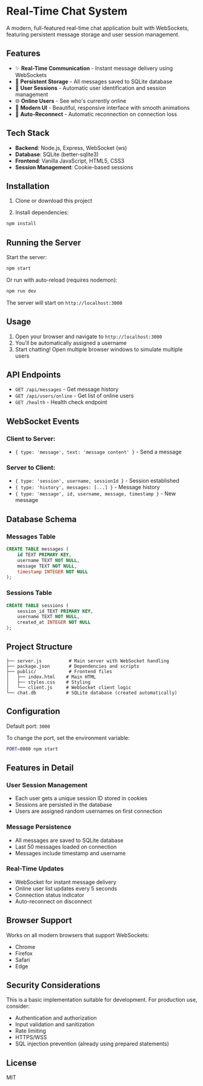 # Real-Time Chat System

A modern, full-featured real-time chat application built with WebSockets, featuring persistent message storage and user session management.

## Features

- ✨ **Real-Time Communication** - Instant message delivery using WebSockets
- 💾 **Persistent Storage** - All messages saved to SQLite database
- 👥 **User Sessions** - Automatic user identification and session management
- 🌐 **Online Users** - See who's currently online
- 📱 **Modern UI** - Beautiful, responsive interface with smooth animations
- 🔄 **Auto-Reconnect** - Automatic reconnection on connection loss

## Tech Stack

- **Backend**: Node.js, Express, WebSocket (ws)
- **Database**: SQLite (better-sqlite3)
- **Frontend**: Vanilla JavaScript, HTML5, CSS3
- **Session Management**: Cookie-based sessions

## Installation

1. Clone or download this project

2. Install dependencies:
```bash
npm install
```

## Running the Server

Start the server:
```bash
npm start
```

Or run with auto-reload (requires nodemon):
```bash
npm run dev
```

The server will start on `http://localhost:3000`

## Usage

1. Open your browser and navigate to `http://localhost:3000`
2. You'll be automatically assigned a username
3. Start chatting! Open multiple browser windows to simulate multiple users

## API Endpoints

- `GET /api/messages` - Get message history
- `GET /api/users/online` - Get list of online users
- `GET /health` - Health check endpoint

## WebSocket Events

### Client to Server:
- `{ type: 'message', text: 'message content' }` - Send a message

### Server to Client:
- `{ type: 'session', username, sessionId }` - Session established
- `{ type: 'history', messages: [...] }` - Message history
- `{ type: 'message', id, username, message, timestamp }` - New message

## Database Schema

### Messages Table
```sql
CREATE TABLE messages (
    id TEXT PRIMARY KEY,
    username TEXT NOT NULL,
    message TEXT NOT NULL,
    timestamp INTEGER NOT NULL
);
```

### Sessions Table
```sql
CREATE TABLE sessions (
    session_id TEXT PRIMARY KEY,
    username TEXT NOT NULL,
    created_at INTEGER NOT NULL
);
```

## Project Structure

```
├── server.js          # Main server with WebSocket handling
├── package.json       # Dependencies and scripts
├── public/            # Frontend files
│   ├── index.html    # Main HTML
│   ├── styles.css    # Styling
│   └── client.js     # WebSocket client logic
└── chat.db           # SQLite database (created automatically)
```

## Configuration

Default port: `3000`

To change the port, set the environment variable:
```bash
PORT=8080 npm start
```

## Features in Detail

### User Session Management
- Each user gets a unique session ID stored in cookies
- Sessions are persisted in the database
- Users are assigned random usernames on first connection

### Message Persistence
- All messages are saved to SQLite database
- Last 50 messages loaded on connection
- Messages include timestamp and username

### Real-Time Updates
- WebSocket for instant message delivery
- Online user list updates every 5 seconds
- Connection status indicator
- Auto-reconnect on disconnect

## Browser Support

Works on all modern browsers that support WebSockets:
- Chrome
- Firefox
- Safari
- Edge

## Security Considerations

This is a basic implementation suitable for development. For production use, consider:
- Authentication and authorization
- Input validation and sanitization
- Rate limiting
- HTTPS/WSS
- SQL injection prevention (already using prepared statements)

## License

MIT

